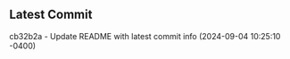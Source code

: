 
## Latest Commit
cb32b2a - Update README with latest commit info (2024-09-04 10:25:10 -0400) <Yunxi-Zhou>
